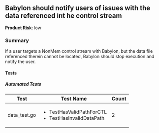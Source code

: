 ## Babylon should notify users of issues with the data referenced int he control stream
**Product Risk**: low

### Summary
If a user targets a NonMem control stream with Babylon, but the data file referenced therein cannot be located, 
Babylon should stop execution and notify the user. 

#### Tests

##### Automated Tests

Test | Test Name | Count
-----|-----------|-------
data_test.go| <ul><li>TestHasValidPathForCTL</li><li>TestHasInvalidDataPath</li></ul> |2
